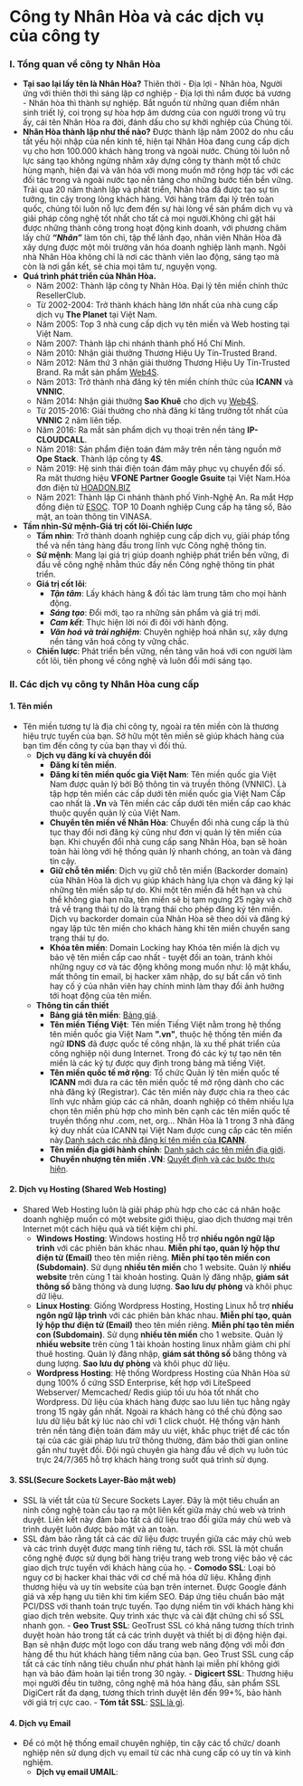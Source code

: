 # Công ty Nhân Hòa và các dịch vụ của công ty

### I. Tổng quan về công ty Nhân Hòa
   - **Tại sao lại lấy tên là Nhân Hòa?** Thiên thời - Địa lợi - Nhân hòa, Người ứng với thiên thời thì sáng lập cơ nghiệp - Địa lợi thì nắm được bá vương - Nhân hòa thì thành sự nghiệp. Bắt nguồn từ những quan điểm nhân sinh triết lý, coi trọng sự hòa hợp âm dương của con người trong vũ trụ ấy, cái tên Nhân Hòa ra đời, đánh dấu cho sự khởi nghiệp của Chúng tôi.
   - **Nhân Hòa thành lập như thế nào?**  Được thành lập năm 2002 do nhu cầu tất yếu hội nhập của nền kinh tế, hiện tại Nhân Hòa đang cung cấp dịch vụ cho hơn 100.000 khách hàng trong và ngoài nước. Chúng tôi luôn nỗ lực sáng tạo không ngừng nhằm xây dựng công ty thành một tổ chức hùng mạnh, hiện đại và văn hóa với mong muốn mở rộng hợp tác với các đối tác trong và ngoài nước tạo nền tảng cho những bước tiến bền vững. Trải qua 20 năm thành lập và phát triển, Nhân hòa đã được tạo sự tin tưởng, tin cậy trong lòng khách hàng. Với hàng trăm đại lý trên toàn quốc, chúng tôi luôn nỗ lực đem đến sự hài lòng về sản phẩm dịch vụ và giải pháp công nghệ tốt nhất cho tất cả mọi người.Không chỉ gặt hái được những thành công trong hoạt động kinh doanh, với phương châm lấy chữ ***“Nhân”*** làm tôn chỉ, tập thể lãnh đạo, nhân viên Nhân Hòa đã xây dựng được một môi trường văn hóa doanh nghiệp lành mạnh. Ngôi nhà Nhân Hòa không chỉ là nơi các thành viên lao động, sáng tạo mà còn là nơi gắn kết, sẻ chia mọi tâm tư, nguyện vọng.
  - **Quá trình phát triển của Nhân Hòa.** 
    - Năm 2002: Thành lập công ty Nhân Hòa. Đại lý tên miền chính thức ResellerClub.
    - Từ 2002-2004: Trở thành khách hàng lớn nhất của nhà cung cấp dịch vụ **The Planet** tại Việt Nam.
    - Năm 2005: Top 3 nhà cung cấp dịch vụ tên miền và Web hosting tại Việt Nam.
    - Năm 2007: Thành lập chi nhánh thành phố Hồ Chí Minh.
    - Năm 2010: Nhận giải thưởng Thương Hiệu Uy Tín-Trusted Brand.
    - Năm 2012: Năm thứ 3 nhận giải thưởng Thương Hiệu Uy Tín-Trusted Brand. Ra mắt sản phẩm [Web4S](https://web4s.vn/).
    - Năm 2013: Trở thành nhà đăng ký tên miền chính thức của **ICANN** và **VNNIC**.
    - Năm 2014: Nhận giải thưởng **Sao Khuê** cho dịch vụ [Web4S](https://web4s.vn/).
    - Từ 2015-2016: Giải thưởng cho nhà đăng kí tăng trưởng tốt nhất của **VNNIC** 2 năm liên tiếp.
    - Năm 2016: Ra mắt sản phẩm dịch vụ thoại trên nền tảng **IP-CLOUDCALL**.
    - Năm 2018: Sản phẩm điện toán đám mây trên nền tảng nguồn mở **Ope Stack**. Thành lập công ty **4S**.
    - Năm 2019: Hệ sinh thái điện toán đám mây phục vụ chuyển đổi số. Ra măt thương hiệu **VFONE Partner Google Gsuite** tại Việt Nam.Hóa đơn điện tử [HOADON.BIZ](https://hoadon.biz/)
    - Năm 2021: Thành lập Ci nhánh thành phố Vinh-Nghệ An. Ra mắt Hợp đồng điện tử [ESOC](https://esoc.vn/). TOP 10 Doanh nghiệp Cung cấp hạ tâng số, Bảo mật, an toàn thông tin VINASA.
  - **Tầm nhìn-Sứ mệnh-Giá trị cốt lõi-Chiến lược**
    - **Tầm nhìn**: Trở thành doanh nghiệp cung cấp dịch vụ, giải pháp tổng thể và nền tảng hàng đầu trong lĩnh vực Công nghệ thông tin.
    - **Sứ mệnh**: Mang lại giá trị giúp doanh nghiệp phát triển bền vững, đi đầu về công nghệ nhằm thúc đầy nền Công nghệ thông tin phát triển. 
    - **Giá trị cốt lõi**:
      - ***Tận tâm***: Lấy khách hàng & đối tác làm trung tâm cho mọi hành động.
      - ***Sáng tạo***: Đổi mới, tạo ra những sản phẩm và giá trị mới.
      - ***Cam kết***: Thực hiện lời nói đi đôi với hành động.
      - ***Văn hoá và trải nghiệm***: Chuyên nghiệp hoá nhân sự, xây dựng nền tảng văn hoá công ty vững chắc.
    - **Chiến lược**: Phát triển bền vững,  nền tảng văn hoá với con người làm cốt lõi, tiên phong về công nghệ và luôn đổi mới sáng tạo.  
### II. Các dịch vụ công ty Nhân Hòa cung cấp
  ####  1. Tên miền
  - Tên miền tương tự là địa chỉ công ty, ngoài ra tên miền còn là thương hiệu trực tuyến của bạn. Sở hữu một tên miền sẽ giúp khách hàng của bạn tìm đến công ty của bạn thay vì đối thủ.
    - **Dịch vụ đăng kí và chuyển đổi**
      - **Đăng kí tên miền**.
      - **Đăng kí tên miền quốc gia Việt Nam**: Tên miền quốc gia Việt Nam được quản lý bởi Bộ thông tin và truyền thông (VNNIC). Là tập hợp tên miền các cấp dưới tên miền quốc gia Việt Nam Cấp cao nhất là **.Vn** và Tên miền các cấp dưới tên miền cấp cao khác thuộc quyền quản lý của Việt Nam.
      - **Chuyển tên miền về Nhân Hòa**: Chuyển đổi nhà cung cấp là thủ tục thay đổi nơi đăng ký cũng như đơn vị quản lý tên miền của bạn. Khi chuyển đổi nhà cung cấp sang Nhân Hòa, bạn sẽ hoàn toàn hài lòng với hệ thống quản lý nhanh chóng, an toàn và đáng tin cậy.
      - **Giữ chỗ tên miền**: Dịch vụ giữ chỗ tên miền (Backorder domain) của Nhân Hòa là dịch vụ giúp khách hàng lựa chọn và đăng ký lại những tên miền sắp tự do. Khi một tên miền đã hết hạn và chủ thể không gia hạn nữa, tên miền sẽ bị tạm ngưng 25 ngày và chờ trả về trạng thái tự do là trạng thái cho phép đăng ký tên miền. Dịch vụ backorder domain của Nhân Hòa sẽ theo dõi và đăng ký ngay lập tức tên miền cho khách hàng khi tên miền chuyển sang trạng thái tự do.
      - **Khóa tên miền**: Domain Locking hay Khóa tên miền là dịch vụ bảo vệ tên miền cấp cao nhất - tuyệt đối an toàn, tránh khỏi những nguy cơ và tác động không mong muốn như: lộ mật khẩu, mất thông tin email, bị hacker xâm nhập, do sự bất cẩn vô tình hay cố ý của nhân viên hay chính mình làm thay đổi ảnh hưởng tới hoạt động của tên miền.
    - **Thông tin cần thiết**
      - **Bảng giá tên miền**: [Bảng giá](https://nhanhoa.com/trang/ten-mien/bang-gia-ten-mien.html).
      - **Tên miền Tiếng Việt**: Tên miền Tiếng Việt nằm trong hệ thống tên miền quốc gia Việt Nam **".vn"**, thuộc hệ thống tên miền đa ngữ **IDNS** đã được quốc tế công nhận, là xu thế phát triển của công nghiệp nội dung Internet. Trong đó các ký tự tạo nên tên miền là các ký tự được quy định trong bảng mã tiếng Việt.
      - **Tên miền quốc tế mở rộng**: Tổ chức Quản lý tên miền quốc tế **ICANN** mới đưa ra các tên miền quốc tế mở rộng dành cho các nhà đăng ký (Registrar). Các tên miền này được chia ra theo các lĩnh vực nhằm giúp các cá nhân, doanh nghiệp có thêm nhiều lựa chọn tên miền phù hợp cho mình bên cạnh các tên miền quốc tế truyền thống như .com, net, org… Nhân Hòa là 1 trong 3 nhà đăng ký duy nhất của ICANN tại Việt Nam được cung cấp các tên miền này.[Danh sách các nhà đăng kí tên miền của **ICANN**](https://www.icann.org/en/accredited-registrars).
      - **Tên miền địa giới hành chính**: [Danh sách các tên miền địa giới](https://nhanhoa.com/trang/ten-mien-dia-gioi-hanh-chinh.html).
      - **Chuyển nhượng tên miền .VN**: [Quyết định và các bước thực hiện](https://nhanhoa.com/trang/ten-mien/chuyen-nhuong-ten-mien.html).
  #### 2. Dịch vụ Hosting (Shared Web Hosting)
  - Shared Web Hosting luôn là giải pháp phù hợp cho các cá nhân hoặc doanh nghiệp muốn có một website giới thiệu, giao dịch thương mại trên Internet một cách hiệu quả và tiết kiệm chi phí.
    - **Windows Hosting**: Windows hosting Hỗ trợ **nhiều ngôn ngữ lập trình** với các phiên bản khác nhau. **Miễn phí tạo, quản lý hộp thư điện tử (Email)** theo tên miền riêng. **Miễn phí tạo tên miền con (Subdomain)**. Sử dụng **nhiều tên miền** cho 1 website. Quản lý **nhiều website** trên cùng 1 tài khoản hosting. Quản lý đăng nhập, **giám sát thông số** băng thông và dung lượng. **Sao lưu dự phòng** và khôi phục dữ liệu.
    - **Linux Hosting**: Giống Wordpress Hosting, Hosting Linux hỗ trợ **nhiều ngôn ngữ lập trình** với các phiên bản khác nhau. **Miễn phí tạo, quản lý hộp thư điện tử (Email)** theo tên miền riêng. **Miễn phí tạo tên miền con (Subdomain)**. Sử dụng **nhiều tên miền** cho 1 website. Quản lý **nhiều website** trên cùng 1 tài khoản hosting linux nhằm giảm chi phí thuê hosting. Quản lý đăng nhập, **giám sát thông số** băng thông và dung lượng. **Sao lưu dự phòng** và khôi phục dữ liệu.
    - **Wordpress Hosting**: Hệ thống Wordpress Hosting của Nhân Hòa sử dụng 100% ổ cứng SSD Enterprise, kết hợp với LiteSpeed Webserver/ Memcached/ Redis giúp tối ưu hóa tốt nhất cho Wordpress. Dữ liệu của khách hàng được sao lưu liên tục hằng ngày trong 15 ngày gần nhất. Ngoài ra khách hàng có thể chủ động sao lưu dữ liệu bất kỳ lúc nào chỉ với 1 click chuột. Hệ thống vận hành trên nền tảng điện toán đám mây ưu việt, khắc phục triệt để các tồn tại của các giải pháp lưu trữ thông thường, đảm bảo thời gian online gần như tuyệt đối. Đội ngũ chuyên gia hàng đầu về dịch vụ luôn túc trực 24/7/365 hỗ trợ khách hàng trong suốt quá trình sử dụng.
  #### 3. SSL(Secure Sockets Layer-Bảo mật web)
   - SSL là viết tắt của từ Secure Sockets Layer. Đây là một tiêu chuẩn an ninh công nghệ toàn cầu tạo ra một liên kết giữa máy chủ web và trình duyệt. Liên kết này đảm bảo tất cả dữ liệu trao đổi giữa máy chủ web và trình duyệt luôn được bảo mật và an toàn.
   - SSL đảm bảo rằng tất cả các dữ liệu được truyền giữa các máy chủ web và các trình duyệt được mang tính riêng tư, tách rời. SSL là một chuẩn công nghệ được sử dụng bởi hàng triệu trang web trong việc bảo vệ các giao dịch trực tuyến với khách hàng của họ.
    - **Comodo SSL**: Loại bỏ nguy cơ bị hacker khai thác với cơ chế mã hóa dữ liệu. Khẳng định thương hiệu và uy tín website của bạn trên internet. Được Google đánh giá và xếp hạng ưu tiên khi tìm kiếm SEO. Đáp ứng tiêu chuẩn bảo mật PCI/DSS với thanh toán trực tuyến. Tạo dựng niềm tin với khách hàng khi giao dịch trên website.   Quy trình xác thực và cài đặt chứng chỉ số SSL nhanh gọn.
    - **Geo Trust SSL**: GeoTrust SSL có khả năng tương thích trình duyệt hoàn hảo trong tất cả các trình duyệt và thiết bị di động hiện đại. Bạn sẽ nhận được một logo con dấu trang web năng động với mỗi đơn hàng để thu hút khách hàng tiềm năng của bạn. Geo Trust SSL cung cấp tất cả các tính năng tiêu chuẩn như phát hành lại miễn phí không giới hạn và bảo đảm hoàn lại tiền trong 30 ngày.
    - **Digicert SSL**: Thương hiệu mọi người đều tin tưởng, công nghệ mã hóa hàng đầu, sản phẩm SSL DigiCert rất đa dạng, tương thích trình duyệt lên đến 99+%, bảo hành với giá trị cực cao.
    - **Tóm tắt SSL**: [SSL là gì](https://nhanhoa.com/ssl-bao-mat/gioi-thieu-ssl.html).
  #### 4. Dịch vụ Email 
   - Để có một hệ thống email chuyên nghiệp, tin cậy các tổ chức/ doanh nghiệp nên sử dụng dịch vụ email từ các nhà cung cấp có uy tín và kinh nghiệm.
     - **Dịch vụ email UMAIL**:  

    
    
